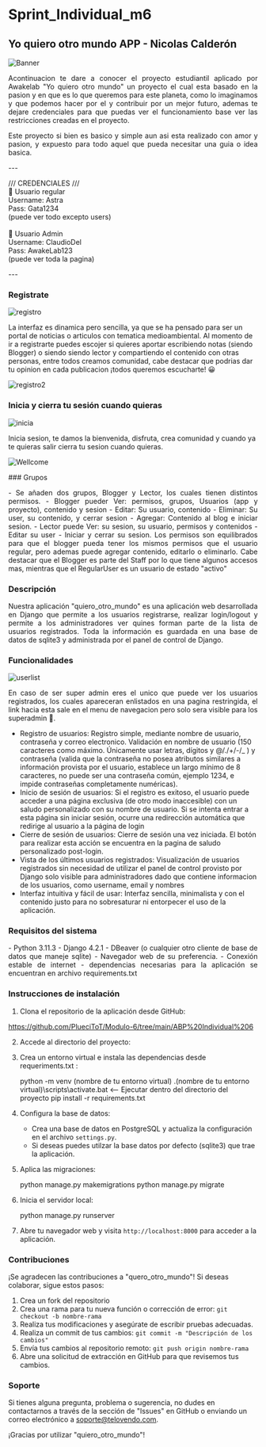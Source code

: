 # Sprint_Individual_m6
## Yo quiero otro mundo APP - Nicolas Calderón
![Banner](https://i.imgur.com/lYPuTHd.png) <br>
<p align=justify>
Acontinuacion te dare a conocer el proyecto estudiantil aplicado por Awakelab "Yo quiero otro mundo" un proyecto el cual esta basado en la pasion y en que es lo que queremos para este planeta, como lo imaginamos y que podemos hacer por el y contribuir por un mejor futuro, ademas te dejare credenciales para que puedas ver el funcionamiento base ver las restricciones creadas en el proyecto.
</p>
<p align=justify>
Este proyecto si bien es basico y simple aun asi esta realizado con amor y pasion, y expuesto para todo aquel que pueda necesitar una guia o idea basica.
</p>
---
<p align=justify>
/// CREDENCIALES ///<br>
🌱 Usuario regular <br>
Username: Astra <br>
Pass:     Gata1234 <br>
(puede ver todo excepto users) <br><br>
🌳 Usuario Admin <br>
Username: ClaudioDel <br>
Pass:	  AwakeLab123 <br>
(puede ver toda la pagina)
</p>
---

### Registrate <br>
<p align=justify>

![registro](https://i.imgur.com/RHEjzUl.png)

La interfaz es dinamica pero sencilla, ya que se ha pensado para ser un portal de noticias o articulos con tematica medioambiental. Al momento de ir a registrarte puedes escojer si quieres aportar escribiendo notas (siendo Blogger) o siendo siendo lector y compartiendo el contenido con otras personas, entre todos creamos comunidad, cabe destacar que podrias dar tu opinion en cada publicacion ¡todos queremos escucharte! 😀
</p>

![registro2](https://i.imgur.com/BASdHZp.gif)

### Inicia y cierra tu sesión cuando quieras <br>
<p align=justify>
  
![inicia](https://i.imgur.com/zvQbKl7.png)

Inicia sesion, te damos la bienvenida, disfruta, crea comunidad y cuando ya te quieras salir cierra tu sesion cuando quieras.

![Wellcome](https://i.imgur.com/oqlxlQa.gif)
</p>
<p align=justify>
### Grupos <br>
  <p align=justify>
- Se añaden dos grupos, Blogger y Lector, los cuales tienen distintos permisos.
- Blogger pueder Ver: permisos, grupos, Usuarios (app y proyecto), contenido y sesion - Editar: Su usuario, contenido - Eliminar: Su user, su contenido, y cerrar sesion - Agregar: Contenido al blog e iniciar sesion.
- Lector puede Ver: su sesion, su usuario, permisos y contenidos - Editar su user - Iniciar y cerrar su sesion.
Los permisos son equilibrados para que el blogger pueda tener los mismos permisos que el usuario regular, pero ademas puede agregar contenido, editarlo o eliminarlo. Cabe destacar que el Blogger es parte del
Staff por lo que tiene algunos accesos mas, mientras que el RegularUser es un usuario de estado "activo"
</p>


### Descripción
<p align=justify>
Nuestra aplicación "quiero_otro_mundo" es una aplicación web desarrollada en Django que permite a los usuarios registrarse, realizar login/logout y permite a los administradores ver quines forman parte
de la lista de usuarios registrados. Toda la información es guardada en una base de datos de sqlite3 y administrada por el panel de control de Django.
</p>

### Funcionalidades

![userlist](https://i.imgur.com/M3j23BW.png)
<p align=justify>
  En caso de ser super admin eres el unico que puede ver los usuarios registrados, los cuales apareceran enlistados en una pagina restringida, el link hacia esta sale en el menu de navegacion pero solo sera visible para los superadmin 🤫.
  
- Registro de usuarios: Registro simple, mediante nombre de usuario, contraseña y correo electronico. Validación en nombre de usuario (150 caracteres como máximo. Únicamente usar letras, dígitos y @/./+/-/_ )
y contraseña (valida que la contraseña no posea atributos similares a información provista por el usuario, establece un largo mínimo de 8 caracteres, no puede ser una contraseña común, ejemplo 1234, e impide contraseñas completamente numéricas).
- Inicio de sesión de usuarios: Si el registro es exitoso, el usuario puede acceder a una página exclusiva (de otro modo inaccesible) con un saludo personalizado con su nombre de usuario. Si se 
  intenta entrar a esta página sin iniciar sesión, ocurre una redirección automática que redirige al usuario a la página de login
- Cierre de sesión de usuarios: Cierre de sesión una vez iniciada. El botón para realizar esta acción se encuentra en la pagina de saludo personalizado post-login.
- Vista de los últimos usuarios registrados: Visualización de usuarios registrados sin necesidad de utilizar el panel de control provisto por Django solo visible para administradores dado que contiene informacion de los usuarios, como username, email y nombres
- Interfaz intuitiva y fácil de usar: Interfaz sencilla, minimalista y con el contenido justo para no sobresaturar ni entorpecer el uso de la aplicación.
</p>

### Requisitos del sistema
<p align=justify>
- Python 3.11.3
- Django 4.2.1
- DBeaver (o cualquier otro cliente de base de datos que maneje sqlite)
- Navegador web de su preferencia.
- Conexión estable de internet
- dependencias necesarias para la aplicación se encuentran en archivo requirements.txt
</p>

### Instrucciones de instalación

1. Clona el repositorio de la aplicación desde GitHub:

https://github.com/PlueciToT/Modulo-6/tree/main/ABP%20Individual%206

2. Accede al directorio del proyecto:

3. Crea un entorno virtual e instala las dependencias desde requeriments.txt :

   python -m venv (nombre de tu entorno virtual)
   .(nombre de tu entorno virtual)\scripts\activate.bat   <-- Ejecutar dentro del directorio del proyecto
   pip install -r requirements.txt

4. Configura la base de datos:

   - Crea una base de datos en PostgreSQL y actualiza la configuración en el archivo `settings.py`.
   - Si deseas puedes utilzar la base datos por defecto (sqlite3) que trae la aplicación.

5. Aplica las migraciones:

   python manage.py makemigrations
   python manage.py migrate

6. Inicia el servidor local:

   python manage.py runserver

8. Abre tu navegador web y visita `http://localhost:8000` para acceder a la aplicación.

### Contribuciones

¡Se agradecen las contribuciones a "quero_otro_mundo"! Si deseas colaborar, sigue estos pasos:

1. Crea un fork del repositorio
2. Crea una rama para tu nueva función o corrección de error: `git checkout -b nombre-rama`
3. Realiza tus modificaciones y asegúrate de escribir pruebas adecuadas.
4. Realiza un commit de tus cambios: `git commit -m "Descripción de los cambios"`
5. Envía tus cambios al repositorio remoto: `git push origin nombre-rama`
6. Abre una solicitud de extracción en GitHub para que revisemos tus cambios.

### Soporte

Si tienes alguna pregunta, problema o sugerencia, no dudes en contactarnos a través de la sección de "Issues" en GitHub o enviando un correo electrónico a soporte@telovendo.com.

¡Gracias por utilizar "quiero_otro_mundo"!
